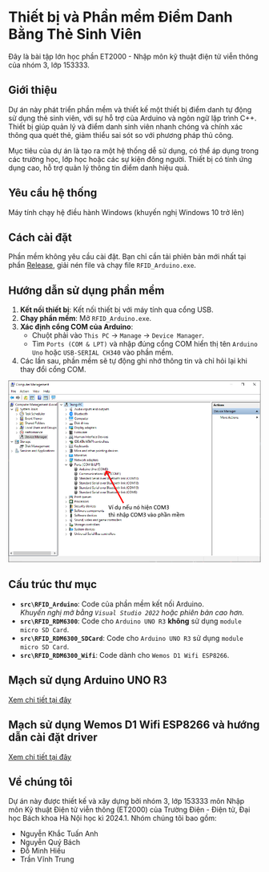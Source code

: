 # Thiết bị và Phần mềm Điểm Danh Bằng Thẻ Sinh Viên
Đây là bài tập lớn học phần ET2000 - Nhập môn kỹ thuật điện tử viễn thông của nhóm 3, lớp 153333.

## Giới thiệu

Dự án này phát triển phần mềm và thiết kế một thiết bị điểm danh tự động sử dụng thẻ sinh viên, với sự hỗ trợ của Arduino và ngôn ngữ lập trình C++. Thiết bị giúp quản lý và điểm danh sinh viên nhanh chóng và chính xác thông qua quét thẻ, giảm thiểu sai sót so với phương pháp thủ công.

Mục tiêu của dự án là tạo ra một hệ thống dễ sử dụng, có thể áp dụng trong các trường học, lớp học hoặc các sự kiện đông người. Thiết bị có tính ứng dụng cao, hỗ trợ quản lý thông tin điểm danh hiệu quả.

## Yêu cầu hệ thống
Máy tính chạy hệ điều hành Windows (khuyến nghị Windows 10 trở lên)

## Cách cài đặt
Phần mềm không yêu cầu cài đặt. Bạn chỉ cần tải phiên bản mới nhất tại phần [Release](https://github.com/TVTIT/ET2000_Project/releases/latest), giải nén file và chạy file `RFID_Arduino.exe`.

## Hướng dẫn sử dụng phần mềm  
1. **Kết nối thiết bị**: Kết nối thiết bị với máy tính qua cổng USB.  
2. **Chạy phần mềm**: Mở `RFID_Arduino.exe`.  
3. **Xác định cổng COM của Arduino**:  
   - Chuột phải vào `This PC` → `Manage` → `Device Manager`.  
   - Tìm `Ports (COM & LPT)` và nhập đúng cổng COM hiển thị tên `Arduino Uno` hoặc `USB-SERIAL CH340` vào phần mềm.  
4. Các lần sau, phần mềm sẽ tự động ghi nhớ thông tin và chỉ hỏi lại khi thay đổi cổng COM.

![Ảnh chụp màn hình Device manager](manage_screenshot.png)

## Cấu trúc thư mục  
- **`src\RFID_Arduino`**: Code của phần mềm kết nối Arduino.  
  *Khuyến nghị mở bằng `Visual Studio 2022` hoặc phiên bản cao hơn.*  
- **`src\RFID_RDM6300`**: Code cho `Arduino UNO R3` **không** sử dụng `module micro SD Card`.  
- **`src\RFID_RDM6300_SDCard`**: Code cho `Arduino UNO R3` sử dụng `module micro SD Card`.  
- **`src\RFID_RDM6300_Wifi`**: Code dành cho `Wemos D1 Wifi ESP8266`.

## Mạch sử dụng Arduino UNO R3
[Xem chi tiết tại đây](Arduino_UNO_R3.md)

## Mạch sử dụng Wemos D1 Wifi ESP8266 và hướng dẫn cài đặt driver
[Xem chi tiết tại đây](Wemos_ESP8266.md)

## Về chúng tôi
Dự án này được thiết kế và xây dựng bởi nhóm 3, lớp 153333 môn Nhập môn Kỹ thuật Điện tử viễn thông (ET2000) của Trường Điện - Điện tử, Đại học Bách khoa Hà Nội học kì 2024.1. Nhóm chúng tôi bao gồm:
- Nguyễn Khắc Tuấn Anh
- Nguyễn Quý Bách
- Đỗ Minh Hiếu
- Trần Vĩnh Trung